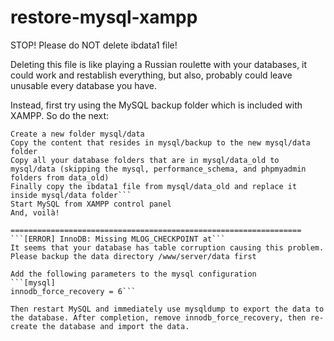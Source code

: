 # restore-mysql-xampp

STOP! Please do NOT delete ibdata1 file!

Deleting this file is like playing a Russian roulette with your databases, it could work and restablish everything, but also, probably could leave unusable every database you have.

Instead, first try using the MySQL backup folder which is included with XAMPP. So do the next:

```Rename the folder mysql/data to mysql/data_old (you can use any name)
Create a new folder mysql/data
Copy the content that resides in mysql/backup to the new mysql/data folder
Copy all your database folders that are in mysql/data_old to mysql/data (skipping the mysql, performance_schema, and phpmyadmin folders from data_old)
Finally copy the ibdata1 file from mysql/data_old and replace it inside mysql/data folder```
Start MySQL from XAMPP control panel
And, voilà!

=================================================================
```[ERROR] InnoDB: Missing MLOG_CHECKPOINT at```
It seems that your database has table corruption causing this problem. Please backup the data directory /www/server/data first

Add the following parameters to the mysql configuration
```[mysql]
innodb_force_recovery = 6```

Then restart MySQL and immediately use mysqldump to export the data to the database. After completion, remove innodb_force_recovery, then re-create the database and import the data.
